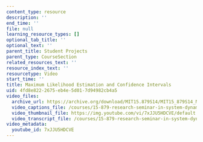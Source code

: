 ```yaml
---
content_type: resource
description: ''
end_time: ''
file: null
learning_resource_types: []
optional_tab_title: ''
optional_text: ''
parent_title: Student Projects
parent_type: CourseSection
related_resources_text: ''
resource_index_text: ''
resourcetype: Video
start_time: ''
title: Maximum Likelihood Estimation and Confidence Intervals
uid: 4fd8e822-2675-eb4e-5d01-7d94982cb4a5
video_files:
  archive_url: https://archive.org/download/MIT15.879S14/MIT15_879S14_Maximum_Likelihood_Est_300k.mp4
  video_captions_file: /courses/15-879-research-seminar-in-system-dynamics-spring-2014/959e6179e358557ea3e9d713670effc5_7xJJU5HDCVE.vtt
  video_thumbnail_file: https://img.youtube.com/vi/7xJJU5HDCVE/default.jpg
  video_transcript_file: /courses/15-879-research-seminar-in-system-dynamics-spring-2014/3cb84ff38019cbc7dceaa106db830c33_7xJJU5HDCVE.pdf
video_metadata:
  youtube_id: 7xJJU5HDCVE
---
```

